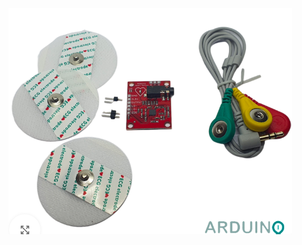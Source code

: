 ![Capture](https://github.com/ByaLojjah/Formulaire-1/blob/f28338e920c7eb74196648e85fc0f37608581183/Capture.PNG?raw=true)

